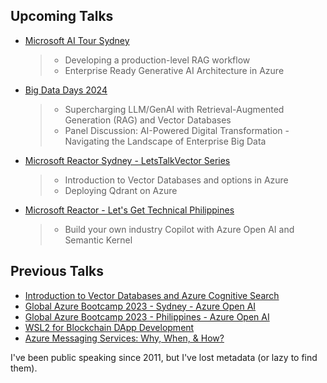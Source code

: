## Upcoming Talks

- [Microsoft AI Tour Sydney](https://envision.microsoft.com/en-US/sessions?filter=event%2FlogicalValue%3ESydney)

  > - Developing a production-level RAG workflow
  > - Enterprise Ready Generative AI Architecture in Azure

- [Big Data Days 2024](https://events.bigdataframework.org/BigDataDays2024#/speakers?lang=en)

  > - Supercharging LLM/GenAI with Retrieval-Augmented Generation (RAG) and Vector Databases
  > - Panel Discussion: AI-Powered Digital Transformation - Navigating the Landscape of Enterprise Big Data

- [Microsoft Reactor Sydney - LetsTalkVector Series](https://www.meetup.com/microsoft-reactor-sydney/events/297671477/)

  > - Introduction to Vector Databases and options in Azure
  > - Deploying Qdrant on Azure

- [Microsoft Reactor - Let's Get Technical Philippines](https://developer.microsoft.com/en-us/reactor/series/s-1193/)
  > - Build your own industry Copilot with Azure Open AI and Semantic Kernel

## Previous Talks

- [Introduction to Vector Databases and Azure Cognitive Search](https://www.youtube.com/watch?v=itqfKL6U5Mo)
- [Global Azure Bootcamp 2023 - Sydney - Azure Open AI](https://www.youtube.com/live/Xy7hQ8iavts?si=GFcENZogcyPqMLTD&t=1750)
- [Global Azure Bootcamp 2023 - Philippines - Azure Open AI](https://www.youtube.com/live/VsgWjppLB20?si=APgJ-t8s2jNLAXll&t=5262)
- [WSL2 for Blockchain DApp Development](https://www.youtube.com/watch?v=j9E-F-HhA3s)
- [Azure Messaging Services: Why, When, & How?](https://www.youtube.com/watch?v=mkygmwgQnWw&t=1s&pp=ygUXbWljaGFlbCBqb2huIHBlbmEgYXp1cmU%3D)

I've been public speaking since 2011, but I've lost metadata (or lazy to find them).
